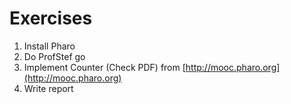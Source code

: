 # Exercises

1. Install Pharo
2. Do ProfStef go 
3. Implement Counter (Check PDF) from [http://mooc.pharo.org](http://mooc.pharo.org)
4. Write report

